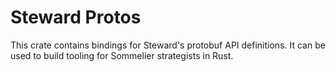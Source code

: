 # Steward Protos

This crate contains bindings for Steward's protobuf API definitions. It can be used to build tooling for Sommelier strategists in Rust.

